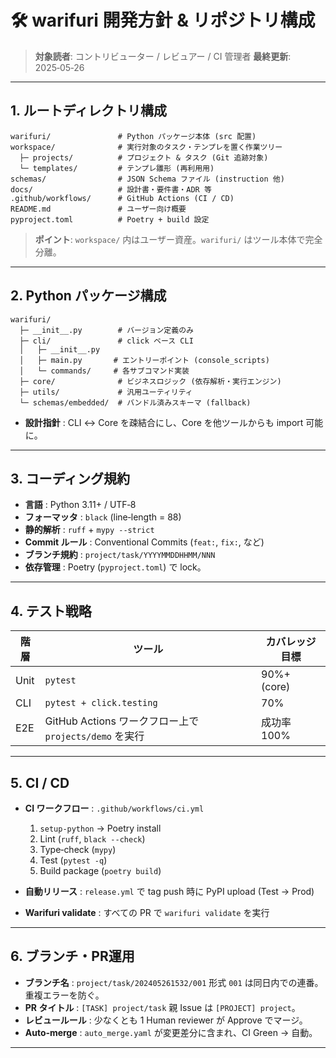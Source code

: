 # 🛠️ warifuri 開発方針 & リポジトリ構成

> **対象読者**: コントリビューター / レビュアー / CI 管理者
> **最終更新**: 2025‑05‑26

---

## 1. ルートディレクトリ構成

```text
warifuri/               # Python パッケージ本体 (src 配置)
workspace/              # 実行対象のタスク・テンプレを置く作業ツリー
  ├─ projects/          # プロジェクト & タスク (Git 追跡対象)
  └─ templates/         # テンプレ雛形 (再利用用)
schemas/                # JSON Schema ファイル (instruction 他)
docs/                   # 設計書・要件書・ADR 等
.github/workflows/      # GitHub Actions (CI / CD)
README.md               # ユーザー向け概要
pyproject.toml          # Poetry + build 設定
```

> **ポイント**: `workspace/` 内はユーザー資産。`warifuri/` はツール本体で完全分離。

---

## 2. Python パッケージ構成

```text
warifuri/
  ├─ __init__.py        # バージョン定義のみ
  ├─ cli/               # click ベース CLI
  │   ├─ __init__.py
  │   ├─ main.py       # エントリーポイント (console_scripts)
  │   └─ commands/     # 各サブコマンド実装
  ├─ core/              # ビジネスロジック (依存解析・実行エンジン)
  ├─ utils/             # 汎用ユーティリティ
  └─ schemas/embedded/  # バンドル済みスキーマ (fallback)
```

* **設計指針** : CLI ↔ Core を疎結合にし、Core を他ツールからも import 可能に。

---

## 3. コーディング規約

* **言語** : Python 3.11+ / UTF‑8
* **フォーマッタ** : `black` (line‑length = 88)
* **静的解析** : `ruff` + `mypy --strict`
* **Commit ルール** : Conventional Commits (`feat:`, `fix:`, など)
* **ブランチ規約** : `project/task/YYYYMMDDHHMM/NNN`
* **依存管理** : Poetry (`pyproject.toml`) で lock。

---

## 4. テスト戦略

| 階層   | ツール                                         | カバレッジ目標     |
| ---- | ------------------------------------------- | ----------- |
| Unit | `pytest`                                    | 90%+ (core) |
| CLI  | `pytest + click.testing`                    | 70%         |
| E2E  | GitHub Actions ワークフロー上で `projects/demo` を実行 | 成功率 100%    |

---

## 5. CI / CD

* **CI ワークフロー** : `.github/workflows/ci.yml`

  1. `setup-python` → Poetry install
  2. Lint (`ruff`, `black --check`)
  3. Type‑check (`mypy`)
  4. Test (`pytest -q`)
  5. Build package (`poetry build`)
* **自動リリース** : `release.yml` で tag push 時に PyPI upload (Test → Prod)
* **Warifuri validate** : すべての PR で `warifuri validate` を実行

---

## 6. ブランチ・PR運用

* **ブランチ名** : `project/task/202405261532/001` 形式
  `001` は同日内での連番。重複エラーを防ぐ。
* **PR タイトル** : `[TASK] project/task`
  親 Issue は `[PROJECT] project`。
* **レビュールール** : 少なくとも 1 Human reviewer が Approve でマージ。
* **Auto‑merge** : `auto_merge.yaml` が変更差分に含まれ、CI Green → 自動。

---
